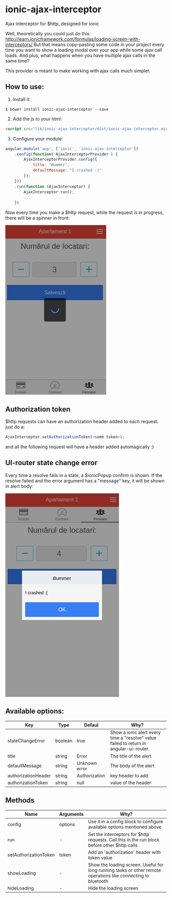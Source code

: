 # ionic-ajax-interceptor
Ajax interceptor for $http, designed for ionic

Well, theoretically you could just do this: http://learn.ionicframework.com/formulas/loading-screen-with-interceptors/
But that means copy-pasting some code in your project every time you want to show a loading modal over your app while
some ajax call loads. And plus, what happens when you have multiple ajax calls in the same time?

This provider is meant to make working with ajax calls much simpler. 

## How to use:

1) Install it:

```shell
$ bower install ionic-ajax-interceptor --save
```

2) Add the js to your html:

```html
<script src="lib/ionic-ajax-interceptor/dist/ionic-ajax-interceptor.min.js"></script>
```

3) Configure your module:

```JavaScript
angular.module('app', ['ionic', 'ionic-ajax-interceptor'])
    .config(function( AjaxInterceptorProvider ) {
        AjaxInterceptorProvider.config({
            title: "Bummer",
            defaultMessage: "I crashed :("
        });
    }))
    .run(function (AjaxInterceptor) {
        AjaxInterceptor.run();
        ...
    })
```

Now every time you make a $http request, while the request is in progress, there will be a spinner in front:

![Example](/screenshots/loading.png?raw=true)

## Authorization token

$http requests can have an authorization header added to each request. just do a:

```JavaScript
AjaxInterceptor.setAuthorizationToken(<some token>);
```

and all the following request will have a header added automagically :)

## UI-router state change error

Every time a resolve fails in a state, a $ionicPopup confirm is shown. 
If the resolve failed and the error argument has a "message" key, it will be shown in alert body:

![Example](/screenshots/stateChangeError.png?raw=true)

## Available options:

| Key  | Type | Defaul | Why? |
| ---- | ---- | ------ | ---- |
| stateChangeError | boolean | true | Show a ionic alert every time a "resolve" value failed to return in angular-ui-router. | 
| title | string | Error | The title of the alert |
| defaultMessage | string | Unknown error | The body of the alert | 
| authorizationHeader | string | Authorization | key header to add | 
| authorizationToken | string | null | value of the header | 

## Methods

| Name | Arguments | Why? |
| ---- | --------- | ---- |
| config | options | Use it in a config block to configure available options mentioned above |
| run | - | Set the interceptors for $http requests. Call this in the run block before other $http calls |
| setAuthorizationToken | token | Add an 'authorization' header with token value |
| showLoading | - | Show the loading screen. Useful for long running tasks or other remote operations like connecting to bluetooth |
| hideLoading | - | Hide the loading screen |

